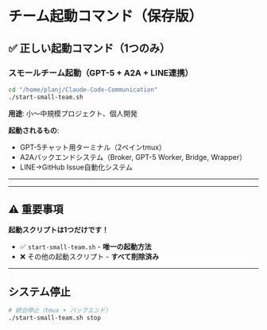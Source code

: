 # チーム起動コマンド（保存版）

## ✅ 正しい起動コマンド（1つのみ）

### スモールチーム起動（GPT-5 + A2A + LINE連携）

```bash
cd "/home/planj/Claude-Code-Communication"
./start-small-team.sh
```

**用途**: 小〜中規模プロジェクト、個人開発

**起動されるもの**:
- GPT-5チャット用ターミナル（2ペインtmux）
- A2Aバックエンドシステム（Broker, GPT-5 Worker, Bridge, Wrapper）
- LINE→GitHub Issue自動化システム

---

---

## ⚠️ 重要事項

**起動スクリプトは1つだけです！**

- ✅ `start-small-team.sh` - **唯一の起動方法**
- ❌ その他の起動スクリプト - **すべて削除済み**

---

## システム停止

```bash
# 統合停止（tmux + バックエンド）
./start-small-team.sh stop
```
